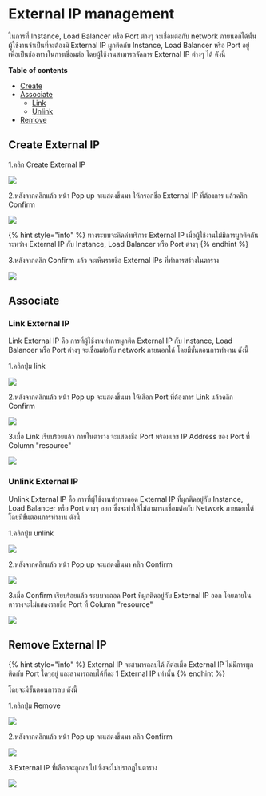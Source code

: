 # External IP management

ในการที่ Instance, Load Balancer หรือ Port ต่างๆ จะเชื่อมต่อกับ network ภายนอกได้นั้น ผู้ใช้งานจำเป็นที่จะต้องมี External IP ผูกติดกับ Instance, Load Balancer หรือ Port อยู่ เพื่อเป็นช่องทางในการเชื่อมต่อ โดยผู้ใช้งานสามารถจัดการ External IP ต่างๆ ได้ ดังนี้

**Table of contents**

* [Create](external-ip-management.md#create-external-ip)
* [Associate](external-ip-management.md#associate)
  * [Link](external-ip-management.md#link-external-ip)
  * [Unlink](external-ip-management.md#unlink-external-ip)
* [Remove](external-ip-management.md#remove-external-ip)

## Create External IP

1.คลิก Create External IP

![](../.gitbook/assets/external_ip_1.png)

2.หลังจากคลิกแล้ว หน้า Pop up จะแสดงขึ้นมา ให้กรอกชื่อ External IP ที่ต้องการ แล้วคลิก Confirm

![](../.gitbook/assets/external_ip_2.png)

{% hint style="info" %}
ทางระบบจะคิดค่าบริการ External IP เมื่อผู้ใช้งานไม่มีการผูกติดกันระหว่าง External IP กับ Instance, Load Balancer หรือ Port ต่างๆ
{% endhint %}

3.หลังจากคลิก Confirm แล้ว จะเห็นรายชื่อ External IPs ที่ทำการสร้างในตาราง

![](../.gitbook/assets/external_ip_3.png)

## Associate

### Link External IP

Link External IP คือ การที่ผู้ใช้งานทำการผูกติด External IP กับ Instance, Load Balancer หรือ Port ต่างๆ จะเชื่อมต่อกับ network ภายนอกได้ โดยมีขั้นตอนการทำงาน ดังนี้

1.คลิกปุ่ม link

![](../.gitbook/assets/link_external_ip_1.png)

2.หลังจากคลิกแล้ว หน้า Pop up จะแสดงขึ้นมา ให้เลือก Port ที่ต้องการ Link แล้วคลิก Confirm

![](../.gitbook/assets/link_external_ip_2.png)

3.เมื่อ Link เรียบร้อยแล้ว ภายในตาราง จะแสดงชื่อ Port พร้อมเลข IP Address ของ Port ที่ Column "resource"

![](../.gitbook/assets/link_external_ip_3.png)

### Unlink External IP

Unlink External IP คือ การที่ผู้ใช้งานทำการถอด External IP ที่ผูกติดอยู่กับ Instance, Load Balancer หรือ Port ต่างๆ ออก ซึ่งจะทำให้ไม่สามารถเชื่อมต่อกับ Network ภายนอกได้ โดยมีขั้นตอนการทำงาน ดังนี้

1.คลิกปุ่ม unlink

![](../.gitbook/assets/unlink_external_ip_1.png)

2.หลังจากคลิกแล้ว หน้า Pop up จะแสดงขึ้นมา คลิก Confirm

![](../.gitbook/assets/unlink_external_ip_2.png)

3.เมื่อ Confirm เรียบร้อยแล้ว ระบบจะถอด Port ที่ผูกติดอยู่กับ External IP ออก โดยภายในตารางจะไม่แสดงรายชื่อ Port ที่ Column "resource"

![](../.gitbook/assets/unlink_external_ip_3.png)

## Remove External IP

{% hint style="info" %}
External IP จะสามารถลบได้ ก็ต่อเมื่อ External IP ไม่มีการผูกติดกับ Port ใดๆอยู่ และสามารถลบได้ที่ละ 1 External IP เท่านั้น
{% endhint %}

โดยจะมีขั้นตอนการลบ ดังนี้

1.คลิกปุ่ม Remove

![](../.gitbook/assets/remove_external_ip_1.png)

2.หลังจากคลิกแล้ว หน้า Pop up จะแสดงขึ้นมา คลิก Confirm

![](../.gitbook/assets/remove_external_ip_2.png)

3.External IP ที่เลือกจะถูกลบไป ซึ่งจะไม่ปรากฏในตาราง

![](../.gitbook/assets/remove_external_ip_3.png)

